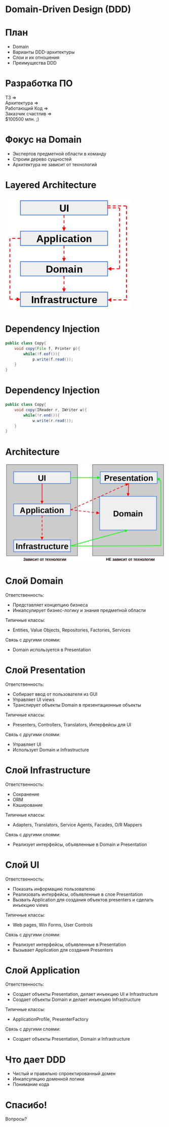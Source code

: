 # Domain-Driven Design (DDD)


# План

 - Domain
 - Варианты DDD-архитектуры
 - Слои и их отношения
 - Преимущества DDD


# Разработка ПО

ТЗ => \
    Архитектура => \
        Работающий Код => \
              Заказчик счастлив => \
                  $100500 млн. ;)

# Фокус на Domain

 - Экспертов предметной области в команду
 - Строим дерево сущностей
 - Архитектура не зависит от технологий


# Layered Architecture

![](./images/lay_arch.png)

# Dependency Injection

``` java
public class Copy{
    void copy(File f, Printer p){
        while(!f.eof()){
            p.write(f.read());
    }
}
```

# Dependency Injection

``` java
public class Copy{
    void copy(IReader r, IWriter w){
        while(!r.end()){
            w.write(r.read());
    }
}
```
# Architecture

![](./images/arch.png)

# Слой Domain

Ответственность:

 - Представляет концепцию бизнеса
 - Инкапсулирует бизнес-логику и знания предметной области

Типичные классы:

 - Entities, Value Objects, Repositories, Factories, Services

Связь с другими слоями:

 - Domain используется в Presentation

# Слой Presentation

Ответственность:

 - Собирает ввод от пользователя из GUI
 - Управляет UI views
 - Транслирует объекты Domain в презентационные объекты

Типичные классы:

 - Presenters, Controllers, Translators, Интерфейсы для UI

Связь с другими слоями:

 - Управляет UI
 - Использует Domain и Infrastructure

# Слой Infrastructure

Ответственность:

 - Сохранение
 - ORM
 - Кэширование

Типичные классы:

 - Adapters, Translators, Service Agents, Facades, O/R Mappers

Связь с другими слоями:

 - Реализует интерфейсы, объявленные в Domain и Presentation

# Слой UI

Ответственность:

 - Показать информацию пользователю
 - Реализовать интерфейсы, объявленные в слое Presentation
 - Вызвать Application для создания объектов presenters и сделать инъекцию views

Типичные классы:

 - Web pages, Win Forms, User Controls

Связь с другими слоями:

 - Реализует интерфейсы, объявленные в Presentation
 - Вызывает Application для создания Presenters

# Слой Application

Ответственность:

 - Создает объекты Presentation, делает инъекцию UI и Infrastructure
 - Создает объекты Domain и делает инъекцию Infrastructure

Типичные классы:

 - ApplicationProfile, PresenterFactory

Связь с другими слоями:

 - Создает объекты Presentation, Domain и Infrastructure

# Что дает DDD

 - Чистый и правильно спроектированный домен
 - Инкапсуляцию доменной логики
 - Понимание кода

# Спасибо!

Вопросы?